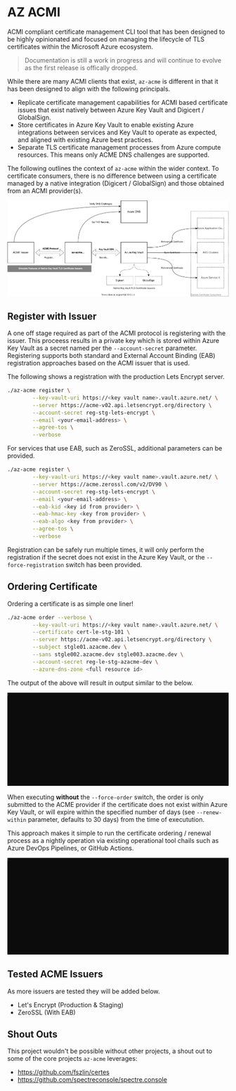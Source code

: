 # AZ ACMI 

ACMI compliant certificate management CLI tool that has been designed to be highly opinionated and focused on managing the lifecycle of TLS certificates within the Microsoft Azure ecosystem. 

> Documentation is still a work in progress and will continue to evolve as the first release is offically dropped.

While there are many ACMI clients that exist, ```az-acme``` is different in that it has been designed to align with the following principals.

- Replicate certificate management capabilities for ACMI based certificate issues that exist natively between Azure Key Vault and Digicert / GlobalSign.
- Store certificates in Azure Key Vault to enable existing Azure integrations between services and Key Vault to operate as expected, and aligned with existing Azure best practices.
- Separate TLS certificate management processes from Azure compute resources. This means only ACME DNS challenges are supported.

The following outlines the context of ```az-acme``` within the wider context. To certificate consumers, there is no difference between using a certificate managed by a native integration (Digicert / GlobalSign) and those obtained from an ACMI provider(s).

![AZ ACME Context](./docs/context.drawio.svg)

## Register with Issuer

A one off stage required as part of the ACMI protocol is registering with the issuer. This proceess results in a private key which is stored within Azure Key Vault as a secret named per the ```--account-secret``` parameter. Registering supports both standard and External Account Binding (EAB) registration approaches based on the ACMI issuer that is used.

The following shows a registration with the production Lets Encrypt server.

```bash
./az-acme register \
        --key-vault-uri https://<key vault name>.vault.azure.net/ \
        --server https://acme-v02.api.letsencrypt.org/directory \
        --account-secret reg-stg-lets-encrypt \
        --email <your-email-address> \
        --agree-tos \
        --verbose
```

For services that use EAB, such as ZeroSSL, additional parameters can be provided.

```bash
./az-acme register \
        --key-vault-uri https://<key vault name>.vault.azure.net/ \
        --server https://acme.zerossl.com/v2/DV90 \
        --account-secret reg-stg-lets-encrypt \
        --email <your-email-address> \
        --eab-kid <key id from provider> \
        --eab-hmac-key <key from provider> \
        --eab-algo <key from provider> \
        --agree-tos \
        --verbose
```

Registration can be safely run multiple times, it will only perform the registration if the secret does not exist in the Azure Key Vault, or the ```--force-registration``` switch has been provided.

## Ordering Certificate

Ordering a certificate is as simple one liner! 

```bash
./az-acme order --verbose \
        --key-vault-uri https://<key vault name>.vault.azure.net/ \
        --certificate cert-le-stg-101 \
        --server https://acme-v02.api.letsencrypt.org/directory \
        --subject stgle01.azacme.dev \
        --sans stgle002.azacme.dev stgle003.azacme.dev \
        --account-secret reg-le-stg-azacme-dev \
        --azure-dns-zone <full resource id>
```

The output of the above will result in output similar to the below.

![Order](./docs/force-order.gif)

When executing **without** the ```--force-order``` switch, the order is only submitted to the ACME provider if the certificate does not exist within Azure Key Vault, or will expire within the specified number of days (see ```--renew-within``` parameter, defaults to 30 days) from the time of executution.

This approach makes it simple to run the certificate ordering / renewal process as a nightly operation via existing operational tool chails such as Azure DevOps Pipelines, or GitHub Actions.

![Order](./docs/skip-order.gif)

## Tested ACME Issuers

As more issuers are tested they will be added below.

- Let's Encrypt (Production & Staging)
- ZeroSSL (With EAB)

## Shout Outs

This project wouldn't be possible without other projects, a shout out to some of the core projects ```az-acme``` leverages:

- https://github.com/fszlin/certes
- https://github.com/spectreconsole/spectre.console

